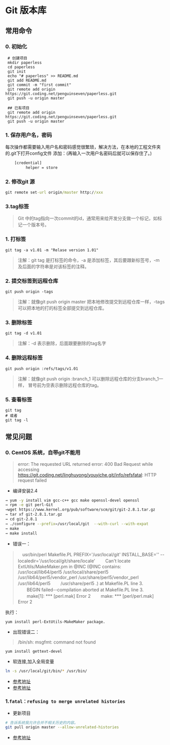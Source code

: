 # Git 版本库
 
## 常用命令 
 
### 0. 初始化

     # 创建项目 
     mkdir paperless
     cd paperless
     git init
     echo "# paperless" >> README.md
     git add README.md
     git commit -m "first commit"
     git remote add origin https://git.coding.net/penguinseven/paperless.git
     git push -u origin master
     
     ## 已有项目
     git remote add origin https://git.coding.net/penguinseven/paperless.git
     git push -u origin master
     

### 1.  保存用户名，密码

每次操作都需要输入用户名和密码感觉很繁琐，解决方法，在本地的工程文件夹的.git下打开config文件
添加：(再输入一次用户名密码后就可以保存住了。)


```cmd
    [credential]
         helper = store
```

### 2. 修改git 源

```cmd
git remote set-url origin/master http://xxx
```

### 3.tag标签

> Git 中的tag指向一次commit的id，通常用来给开发分支做一个标记，如标记一个版本号。

### 1. 打标签

    git tag -a v1.01 -m "Relase version 1.01"
    
> 注解：git tag 是打标签的命令，-a 是添加标签，其后要跟新标签号，-m 及后面的字符串是对该标签的注释。

### 2. 提交标签到远程仓库

    git push origin -tags
    
> 注解：就像git push origin master 把本地修改提交到远程仓库一样，-tags可以把本地的打的标签全部提交到远程仓库。

### 3. 删除标签

    git tag -d v1.01
    
> 注解：-d 表示删除，后面跟要删除的tag名字

### 4. 删除远程标签

    git push origin :refs/tags/v1.01
    
> 注解：就像git push origin :branch_1 可以删除远程仓库的分支branch_1一样， 冒号前为空表示删除远程仓库的tag。

### 5. 查看标签

    git tag
    # 或者  
    git tag -l
    

## 常见问题

### 0. CentOS 系统，自带git不能用

> error: The requested URL returned error: 400 Bad Request while accessing https://git.coding.net/linghuyong/youyiche.git/info/refsfatal: HTTP request failed

- 编译安装2.4

```bash
→ yum -y install vim gcc-c++ gcc make openssl-devel openssl 
→ rpm -e git perl-Git
→wget https://www.kernel.org/pub/software/scm/git/git-2.8.1.tar.gz
→ tar xf git-2.8.1.tar.gz
→ cd git-2.8.1
→ ./configure --prefix=/usr/local/git  --with-curl --with-expat
→ make
→ make install
```

- 错误一：

> 　usr/bin/perl Makefile.PL PREFIX='/usr/local/git' INSTALL_BASE='' --localedir='/usr/local/git/share/locale'
  　　Can't locate ExtUtils/MakeMaker.pm in @INC (@INC contains: /usr/local/lib64/perl5 /usr/local/share/perl5 /usr/lib64/perl5/vendor_perl /usr/share/perl5/vendor_perl /usr/lib64/perl5 　　/usr/share/perl5 .) at Makefile.PL line 3.
  　　BEGIN failed--compilation aborted at Makefile.PL line 3.
  　　make[1]: *** [perl.mak] Error 2
  　　make: *** [perl/perl.mak] Error 2
  
执行：

```
yum install perl-ExtUtils-MakeMaker package.
```
  
- 出现错误二：

> /bin/sh: msgfmt: command not found

```bash
yum install gettext-devel
```

- 软连接,加入全局变量

```bash
ln -s /usr/local/git/bin/* /usr/bin/
```

- [参考地址](http://blog.51cto.com/sandy521/1718236)
- [参考地址](https://www.cnblogs.com/grimm/p/5368777.html)


### 1.`fatal：refusing to merge unrelated histories` 

- 更新项目

```bash
# 告诉系统我允许合并不相关历史的内容。
git pull origin master --allow-unrelated-histories
```

- [参考地址](https://www.cnblogs.com/lulubai/p/6001334.html)